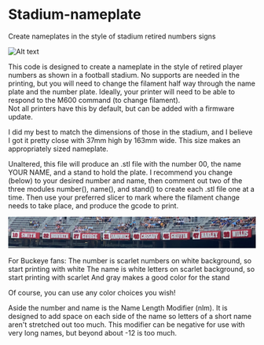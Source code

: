 # Stadium-nameplate
Create nameplates in the style of stadium retired numbers signs

![Alt text](47_Harley.png)

This code is designed to create a nameplate in the style of retired player numbers as 
shown in a football stadium.  No supports are needed in the printing, but you will need
to change the filament half way through the name plate and the number plate.  Ideally, 
your printer will need to be able to respond to the M600 command (to change filament).  
Not all printers have this by default, but can be added with a firmware update.

I did my best to match the dimensions of those in the stadium, and I believe I got it 
pretty close with 37mm high by 163mm wide.  This size makes an appropriately sized nameplate.

Unaltered, this file will produce an .stl file with the number 00, the name YOUR NAME, and
a stand to hold the plate.  I recommend you change (below) to your desired number and name, 
then comment out two of the three modules number(), name(), and stand() to create each .stl
file one at a time.  Then use your preferred slicer to mark where the filament change needs 
to take place, and produce the gcode to print.

![Alt text](IMG_7183.png "Ohio Stadium")

For Buckeye fans:
The number is scarlet numbers on white background, so start printing with white
The name is white letters on scarlet background, so start printing with scarlet
And gray makes a good color for the stand

Of course, you can use any color choices you wish!

Aside the number and name is the Name Length Modifier (nlm). It is designed to add space on 
each side of the name so letters of a short name aren't stretched out too much.  This 
modifier can be negative for use with very long names, but beyond about -12 is too much.
